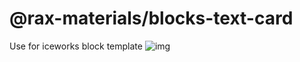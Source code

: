 # @rax-materials/blocks-text-card

Use for iceworks block template
![img](https://img.alicdn.com/tfs/TB1WI0xI1L2gK0jSZPhXXahvXXa-345-62.png)
